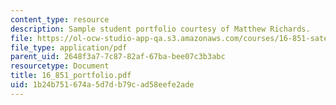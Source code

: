 ```yaml
---
content_type: resource
description: Sample student portfolio courtesy of Matthew Richards.
file: https://ol-ocw-studio-app-qa.s3.amazonaws.com/courses/16-851-satellite-engineering-fall-2003/1b24b751674a5d7db79cad58eefe2ade_16_851_portfolio.pdf
file_type: application/pdf
parent_uid: 2648f3a7-7c87-82af-67ba-bee07c3b3abc
resourcetype: Document
title: 16_851_portfolio.pdf
uid: 1b24b751-674a-5d7d-b79c-ad58eefe2ade
---
```

